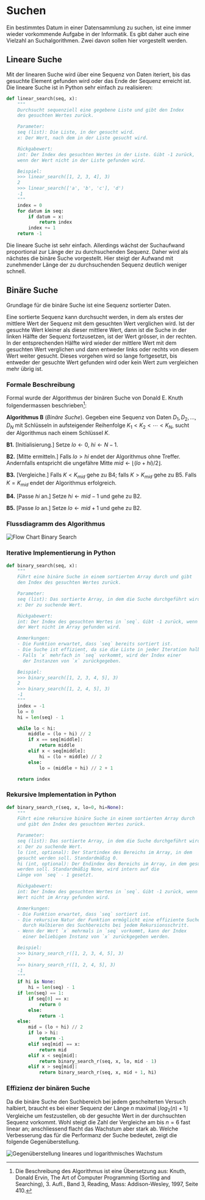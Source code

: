 # Suchen

Ein bestimmtes Datum in einer Datensammlung zu suchen, ist eine immer
wieder vorkommende Aufgabe in der Informatik. Es gibt daher auch eine
Vielzahl an Suchalgorithmen. Zwei davon sollen hier vorgestellt werden.

## Lineare Suche

Mit der linearen Suche wird über eine Sequenz von Daten iteriert, bis
das gesuchte Element gefunden wird oder das Ende der Sequenz erreicht
ist. Die lineare Suche ist in Python sehr einfach zu realisieren:

```Python
def linear_search(seq, x):
    """
    Durchsucht sequenziell eine gegebene Liste und gibt den Index
    des gesuchten Wertes zurück.

    Parameter:
    seq (list): Die Liste, in der gesucht wird.
    x: Der Wert, nach dem in der Liste gesucht wird.

    Rückgabewert:
    int: Der Index des gesuchten Wertes in der Liste. Gibt -1 zurück, 
    wenn der Wert nicht in der Liste gefunden wird.

    Beispiel:
    >>> linear_search([1, 2, 3, 4], 3)
    2
    >>> linear_search(['a', 'b', 'c'], 'd')
    -1
    """
    index = 0
    for datum in seq:
        if datum = x:
            return index
        index += 1
    return -1
```

Die lineare Suche ist sehr einfach. Allerdings wächst der Suchaufwand
proportional zur Länge der zu durchsuchenden Sequenz. Daher wird als
nächstes die binäre Suche vorgestellt. Hier steigt der Aufwand mit
zunehmender Länge der zu durchsuchenden Sequenz deutlich weniger
schnell. 

## Binäre Suche

Grundlage für die binäre Suche ist eine Sequenz sortierter Daten.

Eine sortierte Sequenz kann durchsucht werden, in dem als erstes der
mittlere Wert der Sequenz mit dem gesuchten Wert verglichen wird. Ist
der gesuchte Wert kleiner als dieser mittlere Wert, dann ist die Suche
in der linken Hälfte der Sequenz fortzusetzen, ist der Wert grösser, in
der rechten. In der entsprechenden Hälfte wird wieder der
mittlere Wert mit dem gesuchten Wert verglichen und dann entweder links
oder rechts von diesem Wert weiter gesucht. Dieses vorgehen wird so
lange fortgesetzt, bis entweder der gesuchte Wert gefunden wird oder
kein Wert zum vergleichen mehr übrig ist.

### Formale Beschreibung

Formal wurde der Algorithmus der binären Suche von Donald E. Knuth
folgendermassen beschrieben[^1]:

**Algorithmus B** (*Binäre Suche*). Gegeben eine Sequenz von
Daten $D_1, D_2, ..., D_N$ mit Schlüsseln in aufsteigender Reihenfolge
$K_1 < K_2 < \cdots < K_N$, sucht der Algorithmus nach einem Schlüssel
$K$. 

**B1.** [Initialisierung.] Setze $lo \leftarrow 0$, $hi \leftarrow N-1$.

**B2.** [Mitte ermitteln.] Falls $lo > hi$ endet der Algorithmus ohne
Treffer. Andernfalls entspricht die ungefähre Mitte $mid \leftarrow
\lfloor(lo + hi)/2\rfloor$.

**B3.** [Vergleiche.] Falls $K < K_{mid}$ gehe zu B4; falls $K> K_{mid}$
gehe zu B5. Falls $K=K_{mid}$ endet der Algorithmus erfolgreich.

**B4.** [Passe $hi$ an.] Setze $hi \leftarrow mid - 1$ und gehe zu B2.

**B5.** [Passe $lo$ an.] Setze $lo \leftarrow mid + 1$ und gehe zu B2.

### Flussdiagramm des Algorithmus

![Flow Chart Binary Search](./images/binary_search_flow_chart.svg)

### Iterative Implementierung in Python

```Python
def binary_search(seq, x):
    """
    Führt eine binäre Suche in einem sortierten Array durch und gibt 
    den Index des gesuchten Wertes zurück. 

    Parameter:
    seq (list): Das sortierte Array, in dem die Suche durchgeführt wird.
    x: Der zu suchende Wert.

    Rückgabewert:
    int: Der Index des gesuchten Wertes in `seq`. Gibt -1 zurück, wenn 
    der Wert nicht im Array gefunden wird.

    Anmerkungen:
    - Die Funktion erwartet, dass `seq` bereits sortiert ist.
    - Die Suche ist effizient, da sie die Liste in jeder Iteration halbiert.
    - Falls `x` mehrfach in `seq` vorkommt, wird der Index einer 
      der Instanzen von `x` zurückgegeben.

    Beispiel:
    >>> binary_search([1, 2, 3, 4, 5], 3)
    2
    >>> binary_search([1, 2, 4, 5], 3)
    -1
    """
    index = -1
    lo = 0
    hi = len(seq) - 1

    while lo < hi:
        middle = (lo + hi) // 2
        if x == seq[middle]:
            return middle
        elif x < seq[middle]:
            hi = (lo + middle) // 2
        else:
            lo = (middle + hi) // 2 + 1

    return index

```

### Rekursive Implementation in Python

```Python
def binary_search_r(seq, x, lo=0, hi=None):
    """
    Führt eine rekursive binäre Suche in einem sortierten Array durch 
    und gibt den Index des gesuchten Wertes zurück.

    Parameter:
    seq (list): Das sortierte Array, in dem die Suche durchgeführt wird.
    x: Der zu suchende Wert.
    lo (int, optional): Der Startindex des Bereichs im Array, in dem 
    gesucht werden soll. Standardmäßig 0.
    hi (int, optional): Der Endindex des Bereichs im Array, in dem gesucht 
    werden soll. Standardmäßig None, wird intern auf die 
    Länge von `seq` - 1 gesetzt.

    Rückgabewert:
    int: Der Index des gesuchten Wertes in `seq`. Gibt -1 zurück, wenn der 
    Wert nicht im Array gefunden wird.

    Anmerkungen:
    - Die Funktion erwartet, dass `seq` sortiert ist.
    - Die rekursive Natur der Funktion ermöglicht eine effiziente Suche 
      durch Halbieren des Suchbereichs bei jedem Rekursionsschritt.
    - Wenn der Wert `x` mehrmals in `seq` vorkommt, kann der Index 
      einer beliebigen Instanz von `x` zurückgegeben werden.

    Beispiel:
    >>> binary_search_r([1, 2, 3, 4, 5], 3)
    2
    >>> binary_search_r([1, 2, 4, 5], 3)
    -1
    """
    if hi is None:
        hi = len(seq) - 1
    if len(seq) == 1:
        if seq[0] == x:
            return 0
        else:
            return -1
    else:
        mid = (lo + hi) // 2
        if lo > hi:
            return -1
        elif seq[mid] == x:
            return mid
        elif x < seq[mid]:
            return binary_search_r(seq, x, lo, mid - 1)
        elif x > seq[mid]:
            return binary_search_r(seq, x, mid + 1, hi)

```

### Effizienz der binären Suche

Da die binäre Suche den Suchbereich bei jedem gescheiterten Versuch
halbiert, braucht es bei einer Sequenz der Länge $n$ maximal $\lfloor
log_2(n) + 1 \rfloor$ Vergleiche 
um festzustellen, ob der gesuchte Wert in der durchsuchten Sequenz
vorkommt. Wohl steigt die Zahl der Vergleiche am bis $n=6$ fast linear
an; anschliessend flacht das Wachstum aber stark ab. Welche Verbesserung
das für die Performanz der Suche bedeutet, 
zeigt die folgende Gegenüberstellung.

![Gegenüberstellung lineares und logarithmisches Wachstum](./images/lin_log.svg)

[^1]: Die Beschreibung des Algorithmus ist eine Übersetzung aus: Knuth,
    Donald Ervin, The Art of Computer Programming (Sorting and
    Searching), 3. Aufl., Band 3, Reading, Mass: Addison-Wesley, 1997,
    Seite 410.
